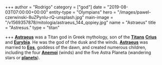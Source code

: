 +++
author = "Rodrigo"
category = ["god"]
date = "2019-08-03T07:00:00+00:00"
entity-type = "Olympians"
hero = "/images/pawel-czerwinski-8uZPynIu-rQ-unsplash.jpg"
main-image = "/v1569357878/mitologia/astraeus_144_qopiey.jpg"
name = "Astraeus"
title = "Astresus."
type = "titan"

+++
[**Astraeus**](https://www.greekmythology.com/Titans/Astraeus/astraeus.html "Astraeus") was a Titan god in Greek mythology, son of the [**Titans**](https://www.greekmythology.com/Titans/titans.html "Titans") [**Crius**](https://www.greekmythology.com/Titans/Crius/crius.html "Crius") and [**Eurybia**](https://www.greekmythology.com/Titans/Eurybia/eurybia.html "Eurybia"). He was the god of the dusk and the winds. [**Astraeus**](https://www.greekmythology.com/Titans/Astraeus/astraeus.html "Astraeus") was married to [**Eos**](https://www.greekmythology.com/Titans/Eos/eos.html "Eos"), goddess of the dawn, and created numerous children, including the four [**Anemoi**](https://www.greekmythology.com/Other_Gods/Anemoi/anemoi.html "Anemoi") (winds) and the five Astra Planeta (wandering stars or [**planets**](https://www.greekmythology.com/Myths/Planets/planets.html "Planets")).